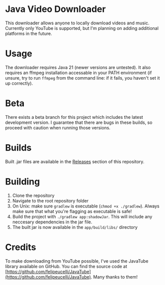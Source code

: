# Java Video Downloader
This downloader allows anyone to locally download videos and music. Currently only YouTube is supported, but I'm planning on adding additional platforms in the future.

# Usage
The downloader requires Java 21 (newer versions are untested). It also requires an ffmpeg installation accessable in your PATH environment (if unsure, try to run `ffmpeg` from the command line: if it fails, you haven't set it up correctly).

# Beta
There exists a beta branch for this project which includes the latest development version. I guarantee that there are bugs in these builds, so proceed with caution when running those versions.

# Builds
Built .jar files are available in the [Releases](https://github.com/StayKwimp/java-video-downloader/releases) section of this repository. 

# Building
1. Clone the repository
2. Navigate to the root repository folder
3. On Unix: make sure `gradlew` is executable (`chmod +x ./gradlew`). Always make sure that what you're flagging as executable is safe!
4. Build the project with  `./gradlew app:shadowJar`. This will include any neccesary dependencies in the jar file.
5. The built jar is now available in the `app/build/libs/` directory

# Credits
To make downloading from YouTube possible, I've used the JavaTube library available on GitHub. You can find the source code at [https://github.com/felipeucelli/JavaTube](https://github.com/felipeucelli/JavaTube). Many thanks to them!

